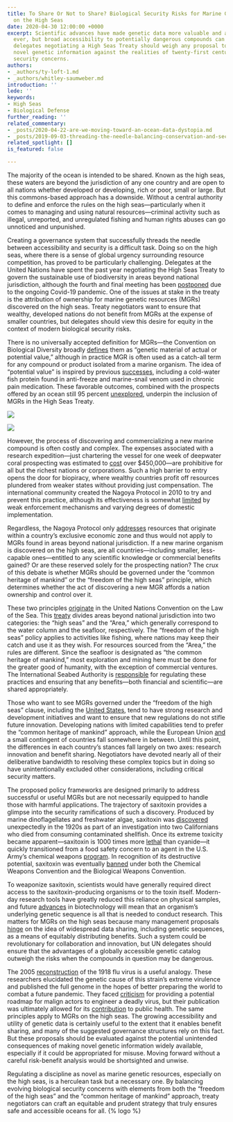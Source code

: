 ```yaml
---
title: To Share Or Not to Share? Biological Security Risks for Marine Genetic Resources
  on the High Seas
date: 2020-04-30 12:00:00 +0000
excerpt: Scientific advances have made genetic data more valuable and available than
  ever, but broad accessibility to potentially dangerous compounds can be risky. UN
  delegates negotiating a High Seas Treaty should weigh any proposal to widely disseminate
  novel genetic information against the realities of twenty-first century biological
  security concerns.
authors:
- _authors/ty-loft-1.md
- _authors/whitley-saumweber.md
introduction: ''
lede: ''
keywords:
- High Seas
- Biological Defense
further_reading: ''
related_commentary:
- _posts/2020-04-22-are-we-moving-toward-an-ocean-data-dystopia.md
- _posts/2019-09-03-threading-the-needle-balancing-conservation-and-security-in-the-high-seas-treaty.md
related_spotlight: []
is_featured: false

---
```


The majority of the ocean is intended to be shared. Known as the high seas, these waters are beyond the jurisdiction of any one country and are open to all nations whether developed or developing, rich or poor, small or large. But this commons-based approach has a downside. Without a central authority to define and enforce the rules on the high seas—particularly when it comes to managing and using natural resources—criminal activity such as illegal, unreported, and unregulated fishing and human rights abuses can go unnoticed and unpunished.

Creating a governance system that successfully threads the needle between accessibility and security is a difficult task. Doing so on the high seas, where there is a sense of global urgency surrounding resource competition, has proved to be particularly challenging. Delegates at the United Nations have spent the past year negotiating the High Seas Treaty to govern the sustainable use of biodiversity in areas beyond national jurisdiction, although the fourth and final meeting has been [postponed](https://www.un.org/bbnj/) due to the ongoing Covid-19 pandemic. One of the issues at stake in the treaty is the attribution of ownership for marine genetic resources (MGRs) discovered on the high seas. Treaty negotiators want to ensure that wealthy, developed nations do not benefit from MGRs at the expense of smaller countries, but delegates should view this desire for equity in the context of modern biological security risks.

There is no universally accepted definition for MGRs—the Convention on Biological Diversity broadly [defines](https://www.ncbi.nlm.nih.gov/pmc/articles/PMC5990308/pdf/aar5237.pdf) them as “genetic material of actual or potential value,” although in practice MGR is often used as a catch-all term for any compound or product isolated from a marine organism. The idea of “potential value” is inspired by previous [successes](https://aslopubs.onlinelibrary.wiley.com/doi/full/10.1002/lob.10108), including a cold-water fish protein found in anti-freeze and marine-snail venom used in chronic pain medication. These favorable outcomes, combined with the prospects offered by an ocean still 95 percent [unexplored](https://www.noaa.gov/oceans-coasts), underpin the inclusion of MGRs in the High Seas Treaty.

![](https://res.cloudinary.com/csisideaslab/image/upload/v1588288043/ocean/SOS_chart-01_vmbovj.jpg)

![](https://res.cloudinary.com/csisideaslab/image/upload/v1588288088/ocean/SOS_chart-02_xkopbq.jpg)

However, the process of discovering and commercializing a new marine compound is often costly and complex. The expenses associated with a research expedition—just chartering the vessel for one week of deepwater coral prospecting was estimated to [cost](https://advances.sciencemag.org/content/4/6/eaar5237) over $450,000—are prohibitive for all but the richest nations or corporations. Such a high barrier to entry opens the door for biopiracy, where wealthy countries profit off resources plundered from weaker states without providing just compensation. The international community created the Nagoya Protocol in 2010 to try and prevent this practice, although its effectiveness is somewhat [limited](https://biocultural.iied.org/nagoya-protocol-access-genetic-resources-and-benefit-sharing) by weak enforcement mechanisms and varying degrees of domestic implementation.

Regardless, the Nagoya Protocol only [addresses](https://www.pnas.org/content/107/43/18318) resources that originate within a country’s exclusive economic zone and thus would not apply to MGRs found in areas beyond national jurisdiction. If a new marine organism is discovered on the high seas, are all countries—including smaller, less-capable ones—entitled to any scientific knowledge or commercial benefits gained? Or are these reserved solely for the prospecting nation? The crux of this debate is whether MGRs should be governed under the “common heritage of mankind” or the “freedom of the high seas” principle, which determines whether the act of discovering a new MGR affords a nation ownership and control over it.

These two principles [originate](https://aslopubs.onlinelibrary.wiley.com/doi/full/10.1002/lob.10108) in the United Nations Convention on the Law of the Sea. This [treaty](https://www.un.org/Depts/los/convention_agreements/texts/unclos/part7.htm) divides areas beyond national jurisdiction into two categories: the “high seas” and the “Area,” which generally correspond to the water column and the seafloor, respectively. The “freedom of the high seas” policy applies to activities like fishing, where nations may keep their catch and use it as they wish. For resources sourced from the “Area,” the rules are different. Since the seafloor is designated as “the common heritage of mankind,” most exploration and mining here must be done for the greater good of humanity, with the exception of commercial ventures. The International Seabed Authority is [responsible](https://www.isa.org.jm/frequently-asked-questions-faqs) for regulating these practices and ensuring that any benefits—both financial and scientific—are shared appropriately.

Those who want to see MGRs governed under the “freedom of the high seas” clause, including the [United States](https://www.nature.com/articles/d41586-020-00912-w), tend to have strong research and development initiatives and want to ensure that new regulations do not stifle future innovation. Developing nations with limited capabilities tend to prefer the “common heritage of mankind” approach, while the European Union [and](https://www.sciencemag.org/news/2018/09/un-talks-tackle-tough-question-who-should-benefit-dna-collected-high-seas) a small contingent of countries fall somewhere in between. Until this point, the differences in each country’s stances fall largely on two axes: research innovation and benefit sharing. Negotiators have devoted nearly all of their deliberative bandwidth to resolving these complex topics but in doing so have unintentionally excluded other considerations, including critical security matters.

The proposed policy frameworks are designed primarily to address successful or useful MGRs but are not necessarily equipped to handle those with harmful applications. The trajectory of saxitoxin provides a glimpse into the security ramifications of such a discovery. Produced by marine dinoflagellates and freshwater algae, saxitoxin was [discovered](https://www.jstor.org/stable/27858800?seq=1) unexpectedly in the 1920s as part of an investigation into two Californians who died from consuming contaminated shellfish. Once its extreme toxicity became apparent—saxitoxin is 1000 times more [lethal](https://www.ncbi.nlm.nih.gov/pmc/articles/PMC6116008/) than cyanide—it quickly transitioned from a food safety concern to an agent in the U.S. Army’s chemical weapons [program](https://www.opcw.org/sites/default/files/documents/SAB/en/sab-21-wp04_e_.pdf). In recognition of its destructive potential, saxitoxin was eventually [banned](https://www.opcw.org/sites/default/files/documents/SAB/en/sab-21-wp04_e_.pdf) under both the Chemical Weapons Convention and the Biological Weapons Convention.

To weaponize saxitoxin, scientists would have generally required direct access to the saxitoxin-producing organisms or to the toxin itself. Modern-day research tools have greatly reduced this reliance on physical samples, and future [advances](https://www.nap.edu/catalog/24890/biodefense-in-the-age-of-synthetic-biology) in biotechnology will mean that an organism’s underlying genetic sequence is all that is needed to conduct research. This matters for MGRs on the high seas because many management proposals [hinge](https://www.nature.com/articles/d41586-020-00912-w) on the idea of widespread data sharing, including genetic sequences, as a means of equitably distributing benefits. Such a system could be revolutionary for collaboration and innovation, but UN delegates should ensure that the advantages of a globally accessible genetic catalog outweigh the risks when the compounds in question may be dangerous.

The 2005 [reconstruction](https://www.ncbi.nlm.nih.gov/pubmed/16210530) of the 1918 flu virus is a useful analogy. These researchers elucidated the genetic cause of this strain’s extreme virulence and published the full genome in the hopes of better preparing the world to combat a future pandemic. They faced [criticism](https://www.nature.com/articles/437794a) for providing a potential roadmap for malign actors to engineer a deadly virus, but their publication was ultimately allowed for its [contribution](https://www.who.int/csr/resources/publications/HSE_GAR_BDP_2010_2/en/) to public health. The same principles apply to MGRs on the high seas. The growing accessibility and utility of genetic data is certainly useful to the extent that it enables benefit sharing, and many of the suggested governance structures rely on this fact. But these proposals should be evaluated against the potential unintended consequences of making novel genetic information widely available, especially if it could be appropriated for misuse. Moving forward without a careful risk-benefit analysis would be shortsighted and unwise.

Regulating a discipline as novel as marine genetic resources, especially on the high seas, is a herculean task but a necessary one. By balancing evolving biological security concerns with elements from both the “freedom of the high seas” and the “common heritage of mankind” approach, treaty negotiators can craft an equitable and prudent strategy that truly ensures safe and accessible oceans for all. {% logo %} 